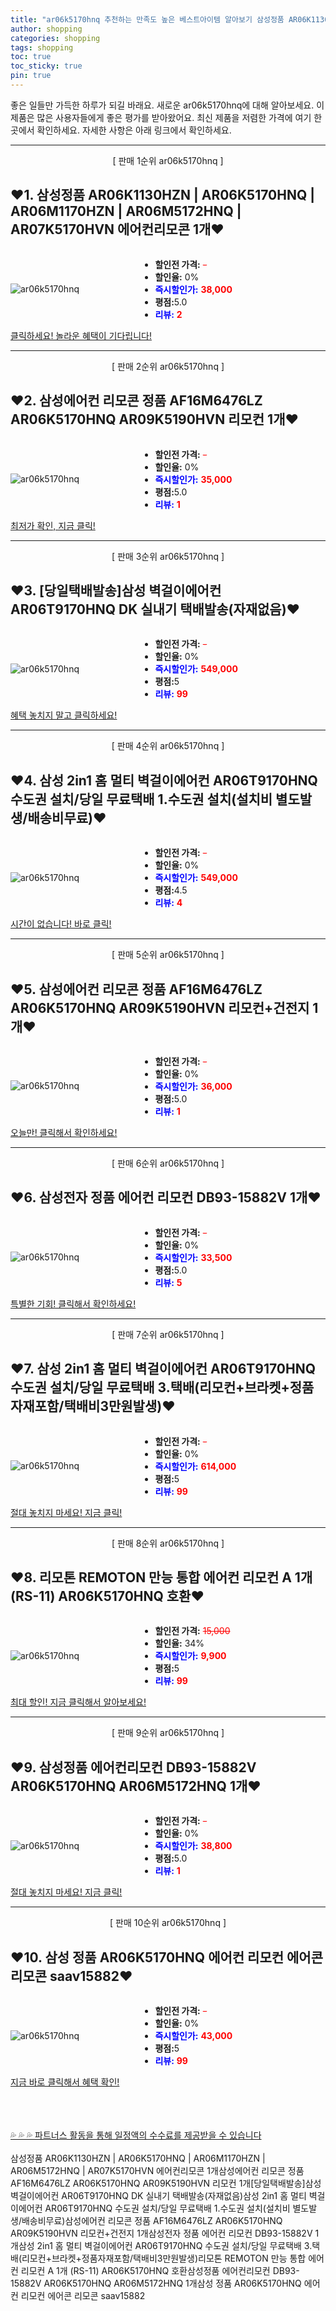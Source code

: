 ```yaml
---
title: "ar06k5170hnq 추천하는 만족도 높은 베스트아이템 알아보기 삼성정품 AR06K1130HZN | AR06K5170HNQ |"
author: shopping
categories: shopping
tags: shopping
toc: true
toc_sticky: true
pin: true
---
```

좋은 일들만 가득한 하루가 되길 바래요. 새로운 ar06k5170hnq에 대해 알아보세요. 이 제품은 많은 사용자들에게 좋은 평가를 받아왔어요. 최신 제품을 저렴한 가격에 여기 한 곳에서 확인하세요. 자세한 사항은 아래 링크에서 확인하세요.

---
<p class="toplist" style="margin: 0 auto; display: block; width: fit-content;">[ 판매 1순위 ar06k5170hnq ]</p>

<h2><strong>❤️1. 삼성정품 AR06K1130HZN | AR06K5170HNQ | AR06M1170HZN | AR06M5172HNQ | AR07K5170HVN 에어컨리모콘 1개❤️</strong></h2>

<div style="display: flex; align-items: center;">
    <div style="flex: 0.4;">
        <img src="https://thumbnail8.coupangcdn.com/thumbnails/remote/230x230ex/image/vendor_inventory/5469/962478bd73776386937f4e4a5db20947ab995e80b96f70c12d0a24843d10.jpeg" alt="ar06k5170hnq" style="max-width: 100%;">
    </div>
    <div style="flex: 0.6; margin-left: 10px;">
        <ul>
            <li><strong>할인전 가격:</strong> <del style="color: red;">-</del></li>
            <li><strong>할인율:</strong> 0%</li>
            <li><span style='color:blue'><strong>즉시할인가:</strong></span> <span style='color:red'><strong>38,000</strong></span></li>
            <li><strong>평점:</strong>5.0</li>
            <li><span style='color:blue'><strong>리뷰:</strong></span> <span style='color:red'><strong>2</strong></span></li>
        </ul>
    </div>
</div>
<div class="center">
    <a href="https://William4Davisa.github.io?lptag=AF9450613&subid=githubio&pageKey=7373754122&traceid=V0-153&itemId=19027423782&vendorItemId=86151604176" class="myButton">
        클릭하세요! 놀라운 혜택이 기다립니다!
    </a>
</div>


---
<p class="toplist" style="margin: 0 auto; display: block; width: fit-content;">[ 판매 2순위 ar06k5170hnq ]</p>

<h2><strong>❤️2. 삼성에어컨 리모콘 정품 AF16M6476LZ AR06K5170HNQ AR09K5190HVN 리모컨 1개❤️</strong></h2>

<div style="display: flex; align-items: center;">
    <div style="flex: 0.4;">
        <img src="https://thumbnail9.coupangcdn.com/thumbnails/remote/230x230ex/image/vendor_inventory/7f16/fa1e4b332dc371582befde9404c59efbab2e0de00d9f52ef47a040723e35.jpg" alt="ar06k5170hnq" style="max-width: 100%;">
    </div>
    <div style="flex: 0.6; margin-left: 10px;">
        <ul>
            <li><strong>할인전 가격:</strong> <del style="color: red;">-</del></li>
            <li><strong>할인율:</strong> 0%</li>
            <li><span style='color:blue'><strong>즉시할인가:</strong></span> <span style='color:red'><strong>35,000</strong></span></li>
            <li><strong>평점:</strong>5.0</li>
            <li><span style='color:blue'><strong>리뷰:</strong></span> <span style='color:red'><strong>1</strong></span></li>
        </ul>
    </div>
</div>
<div class="center">
    <a href="https://William4Davisa.github.io?lptag=AF9450613&subid=githubio&pageKey=7672905147&traceid=V0-153&itemId=20473231695&vendorItemId=85425818451" class="myButton">
        최저가 확인, 지금 클릭!
    </a>
</div>


---
<p class="toplist" style="margin: 0 auto; display: block; width: fit-content;">[ 판매 3순위 ar06k5170hnq ]</p>

<h2><strong>❤️3. [당일택배발송]삼성 벽걸이에어컨 AR06T9170HNQ DK 실내기 택배발송(자재없음)❤️</strong></h2>

<div style="display: flex; align-items: center;">
    <div style="flex: 0.4;">
        <img src="https://thumbnail8.coupangcdn.com/thumbnails/remote/230x230ex/image/vendor_inventory/e2f0/da96195778f5261a14ab78de4f1ccda04c4fa41c895a662622c9837af9f7.jpg" alt="ar06k5170hnq" style="max-width: 100%;">
    </div>
    <div style="flex: 0.6; margin-left: 10px;">
        <ul>
            <li><strong>할인전 가격:</strong> <del style="color: red;">-</del></li>
            <li><strong>할인율:</strong> 0%</li>
            <li><span style='color:blue'><strong>즉시할인가:</strong></span> <span style='color:red'><strong>549,000</strong></span></li>
            <li><strong>평점:</strong>5</li>
            <li><span style='color:blue'><strong>리뷰:</strong></span> <span style='color:red'><strong>99</strong></span></li>
        </ul>
    </div>
</div>
<div class="center">
    <a href="https://William4Davisa.github.io?lptag=AF9450613&subid=githubio&pageKey=5575339963&traceid=V0-153&itemId=8893672036&vendorItemId=76180312079" class="myButton">
        혜택 놓치지 말고 클릭하세요!
    </a>
</div>


---
<p class="toplist" style="margin: 0 auto; display: block; width: fit-content;">[ 판매 4순위 ar06k5170hnq ]</p>

<h2><strong>❤️4. 삼성 2in1 홈 멀티 벽걸이에어컨 AR06T9170HNQ 수도권 설치/당일 무료택배 1.수도권 설치(설치비 별도발생/배송비무료)❤️</strong></h2>

<div style="display: flex; align-items: center;">
    <div style="flex: 0.4;">
        <img src="https://thumbnail6.coupangcdn.com/thumbnails/remote/230x230ex/image/vendor_inventory/87ab/8246175af04a50ae615df07fd0b475495b193d1879d4b8aaf972bd0f0b2f.JPG" alt="ar06k5170hnq" style="max-width: 100%;">
    </div>
    <div style="flex: 0.6; margin-left: 10px;">
        <ul>
            <li><strong>할인전 가격:</strong> <del style="color: red;">-</del></li>
            <li><strong>할인율:</strong> 0%</li>
            <li><span style='color:blue'><strong>즉시할인가:</strong></span> <span style='color:red'><strong>549,000</strong></span></li>
            <li><strong>평점:</strong>4.5</li>
            <li><span style='color:blue'><strong>리뷰:</strong></span> <span style='color:red'><strong>4</strong></span></li>
        </ul>
    </div>
</div>
<div class="center">
    <a href="https://William4Davisa.github.io?lptag=AF9450613&subid=githubio&pageKey=7353041586&traceid=V0-153&itemId=18926429927&vendorItemId=85009580730" class="myButton">
        시간이 없습니다! 바로 클릭!
    </a>
</div>


---
<p class="toplist" style="margin: 0 auto; display: block; width: fit-content;">[ 판매 5순위 ar06k5170hnq ]</p>

<h2><strong>❤️5. 삼성에어컨 리모콘 정품 AF16M6476LZ AR06K5170HNQ AR09K5190HVN 리모컨+건전지 1개❤️</strong></h2>

<div style="display: flex; align-items: center;">
    <div style="flex: 0.4;">
        <img src="https://thumbnail9.coupangcdn.com/thumbnails/remote/230x230ex/image/vendor_inventory/7f16/fa1e4b332dc371582befde9404c59efbab2e0de00d9f52ef47a040723e35.jpg" alt="ar06k5170hnq" style="max-width: 100%;">
    </div>
    <div style="flex: 0.6; margin-left: 10px;">
        <ul>
            <li><strong>할인전 가격:</strong> <del style="color: red;">-</del></li>
            <li><strong>할인율:</strong> 0%</li>
            <li><span style='color:blue'><strong>즉시할인가:</strong></span> <span style='color:red'><strong>36,000</strong></span></li>
            <li><strong>평점:</strong>5.0</li>
            <li><span style='color:blue'><strong>리뷰:</strong></span> <span style='color:red'><strong>1</strong></span></li>
        </ul>
    </div>
</div>
<div class="center">
    <a href="https://William4Davisa.github.io?lptag=AF9450613&subid=githubio&pageKey=7672905147&traceid=V0-153&itemId=20473231696&vendorItemId=85425818436" class="myButton">
        오늘만! 클릭해서 확인하세요!
    </a>
</div>


---
<p class="toplist" style="margin: 0 auto; display: block; width: fit-content;">[ 판매 6순위 ar06k5170hnq ]</p>

<h2><strong>❤️6. 삼성전자 정품 에어컨 리모컨 DB93-15882V 1개❤️</strong></h2>

<div style="display: flex; align-items: center;">
    <div style="flex: 0.4;">
        <img src="https://thumbnail6.coupangcdn.com/thumbnails/remote/230x230ex/image/vendor_inventory/2034/c631e89a52c27a19d3ed0f4eb864b03c7aa6ee7f0a7c80c752d690130b08.jpg" alt="ar06k5170hnq" style="max-width: 100%;">
    </div>
    <div style="flex: 0.6; margin-left: 10px;">
        <ul>
            <li><strong>할인전 가격:</strong> <del style="color: red;">-</del></li>
            <li><strong>할인율:</strong> 0%</li>
            <li><span style='color:blue'><strong>즉시할인가:</strong></span> <span style='color:red'><strong>33,500</strong></span></li>
            <li><strong>평점:</strong>5.0</li>
            <li><span style='color:blue'><strong>리뷰:</strong></span> <span style='color:red'><strong>5</strong></span></li>
        </ul>
    </div>
</div>
<div class="center">
    <a href="https://William4Davisa.github.io?lptag=AF9450613&subid=githubio&pageKey=6666992778&traceid=V0-153&itemId=15325713779&vendorItemId=82546029563" class="myButton">
        특별한 기회! 클릭해서 확인하세요!
    </a>
</div>


---
<p class="toplist" style="margin: 0 auto; display: block; width: fit-content;">[ 판매 7순위 ar06k5170hnq ]</p>

<h2><strong>❤️7. 삼성 2in1 홈 멀티 벽걸이에어컨 AR06T9170HNQ 수도권 설치/당일 무료택배 3.택배(리모컨+브라켓+정품자재포함/택배비3만원발생)❤️</strong></h2>

<div style="display: flex; align-items: center;">
    <div style="flex: 0.4;">
        <img src="https://thumbnail6.coupangcdn.com/thumbnails/remote/230x230ex/image/vendor_inventory/87ab/8246175af04a50ae615df07fd0b475495b193d1879d4b8aaf972bd0f0b2f.JPG" alt="ar06k5170hnq" style="max-width: 100%;">
    </div>
    <div style="flex: 0.6; margin-left: 10px;">
        <ul>
            <li><strong>할인전 가격:</strong> <del style="color: red;">-</del></li>
            <li><strong>할인율:</strong> 0%</li>
            <li><span style='color:blue'><strong>즉시할인가:</strong></span> <span style='color:red'><strong>614,000</strong></span></li>
            <li><strong>평점:</strong>5</li>
            <li><span style='color:blue'><strong>리뷰:</strong></span> <span style='color:red'><strong>99</strong></span></li>
        </ul>
    </div>
</div>
<div class="center">
    <a href="https://William4Davisa.github.io?lptag=AF9450613&subid=githubio&pageKey=7124430530&traceid=V0-153&itemId=17846071915&vendorItemId=85009580747" class="myButton">
        절대 놓치지 마세요! 지금 클릭!
    </a>
</div>


---
<p class="toplist" style="margin: 0 auto; display: block; width: fit-content;">[ 판매 8순위 ar06k5170hnq ]</p>

<h2><strong>❤️8. 리모톤 REMOTON 만능 통합 에어컨 리모컨 A 1개 (RS-11) AR06K5170HNQ 호환❤️</strong></h2>

<div style="display: flex; align-items: center;">
    <div style="flex: 0.4;">
        <img src="https://thumbnail10.coupangcdn.com/thumbnails/remote/230x230ex/image/vendor_inventory/9785/dab7c34d7001ae83f28c5fd9945c64e8e55b295a8cd15b6fe8eb0d128475.jpg" alt="ar06k5170hnq" style="max-width: 100%;">
    </div>
    <div style="flex: 0.6; margin-left: 10px;">
        <ul>
            <li><strong>할인전 가격:</strong> <del style="color: red;">15,000</del></li>
            <li><strong>할인율:</strong> 34%</li>
            <li><span style='color:blue'><strong>즉시할인가:</strong></span> <span style='color:red'><strong>9,900</strong></span></li>
            <li><strong>평점:</strong>5</li>
            <li><span style='color:blue'><strong>리뷰:</strong></span> <span style='color:red'><strong>99</strong></span></li>
        </ul>
    </div>
</div>
<div class="center">
    <a href="https://William4Davisa.github.io?lptag=AF9450613&subid=githubio&pageKey=8230301231&traceid=V0-153&itemId=23686220123&vendorItemId=90711394081" class="myButton">
        최대 할인! 지금 클릭해서 알아보세요!
    </a>
</div>


---
<p class="toplist" style="margin: 0 auto; display: block; width: fit-content;">[ 판매 9순위 ar06k5170hnq ]</p>

<h2><strong>❤️9. 삼성정품 에어컨리모컨 DB93-15882V AR06K5170HNQ AR06M5172HNQ 1개❤️</strong></h2>

<div style="display: flex; align-items: center;">
    <div style="flex: 0.4;">
        <img src="https://thumbnail9.coupangcdn.com/thumbnails/remote/230x230ex/image/vendor_inventory/a634/0fa9fd25353faf0f1e46cb8c4af97a37af3f2fc9947a1317f04a6b3b36b0.jpg" alt="ar06k5170hnq" style="max-width: 100%;">
    </div>
    <div style="flex: 0.6; margin-left: 10px;">
        <ul>
            <li><strong>할인전 가격:</strong> <del style="color: red;">-</del></li>
            <li><strong>할인율:</strong> 0%</li>
            <li><span style='color:blue'><strong>즉시할인가:</strong></span> <span style='color:red'><strong>38,800</strong></span></li>
            <li><strong>평점:</strong>5.0</li>
            <li><span style='color:blue'><strong>리뷰:</strong></span> <span style='color:red'><strong>1</strong></span></li>
        </ul>
    </div>
</div>
<div class="center">
    <a href="https://William4Davisa.github.io?lptag=AF9450613&subid=githubio&pageKey=5994519683&traceid=V0-153&itemId=10833193650&vendorItemId=79854305288" class="myButton">
        절대 놓치지 마세요! 지금 클릭!
    </a>
</div>


---
<p class="toplist" style="margin: 0 auto; display: block; width: fit-content;">[ 판매 10순위 ar06k5170hnq ]</p>

<h2><strong>❤️10. 삼성 정품 AR06K5170HNQ 에어컨 리모컨 에어콘 리모콘 saav15882❤️</strong></h2>

<div style="display: flex; align-items: center;">
    <div style="flex: 0.4;">
        <img src="https://thumbnail6.coupangcdn.com/thumbnails/remote/230x230ex/image/vendor_inventory/d9dd/ffce9dc2b80fbcc66371ea2eb2927cb234e9be5d96326b33a47b17348c0c.jpg" alt="ar06k5170hnq" style="max-width: 100%;">
    </div>
    <div style="flex: 0.6; margin-left: 10px;">
        <ul>
            <li><strong>할인전 가격:</strong> <del style="color: red;">-</del></li>
            <li><strong>할인율:</strong> 0%</li>
            <li><span style='color:blue'><strong>즉시할인가:</strong></span> <span style='color:red'><strong>43,000</strong></span></li>
            <li><strong>평점:</strong>5</li>
            <li><span style='color:blue'><strong>리뷰:</strong></span> <span style='color:red'><strong>99</strong></span></li>
        </ul>
    </div>
</div>
<div class="center">
    <a href="https://William4Davisa.github.io?lptag=AF9450613&subid=githubio&pageKey=8051849455&traceid=V0-153&itemId=22584731476&vendorItemId=89626477814" class="myButton">
        지금 바로 클릭해서 혜택 확인!
    </a>
</div>

<br><br><br>[💦 💦 💦 파트너스 활동을 통해 일정액의 수수료를 제공받을 수 있습니다](https://link.coupang.com/a/bcpT2c)<br><br>삼성정품 AR06K1130HZN | AR06K5170HNQ | AR06M1170HZN | AR06M5172HNQ | AR07K5170HVN 에어컨리모콘 1개삼성에어컨 리모콘 정품 AF16M6476LZ AR06K5170HNQ AR09K5190HVN 리모컨 1개[당일택배발송]삼성 벽걸이에어컨 AR06T9170HNQ DK 실내기 택배발송(자재없음)삼성 2in1 홈 멀티 벽걸이에어컨 AR06T9170HNQ 수도권 설치/당일 무료택배 1.수도권 설치(설치비 별도발생/배송비무료)삼성에어컨 리모콘 정품 AF16M6476LZ AR06K5170HNQ AR09K5190HVN 리모컨+건전지 1개삼성전자 정품 에어컨 리모컨 DB93-15882V 1개삼성 2in1 홈 멀티 벽걸이에어컨 AR06T9170HNQ 수도권 설치/당일 무료택배 3.택배(리모컨+브라켓+정품자재포함/택배비3만원발생)리모톤 REMOTON 만능 통합 에어컨 리모컨 A 1개 (RS-11) AR06K5170HNQ 호환삼성정품 에어컨리모컨 DB93-15882V AR06K5170HNQ AR06M5172HNQ 1개삼성 정품 AR06K5170HNQ 에어컨 리모컨 에어콘 리모콘 saav15882